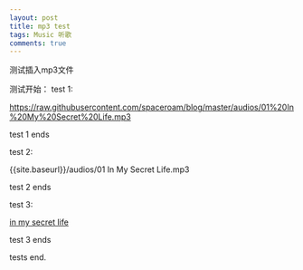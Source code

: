 ```yaml
---
layout: post
title: mp3 test
tags: Music 听歌
comments: true
---
```


测试插入mp3文件

测试开始：
test 1:

https://raw.githubusercontent.com/spaceroam/blog/master/audios/01%20In%20My%20Secret%20Life.mp3

test 1 ends

test 2:

{{site.baseurl}}/audios/01 In My Secret Life.mp3

test 2 ends

test 3:

[in my secret life]({{site.baseurl}}/audios/01%20In%20My%20Secret%20Life.mp3)

test 3 ends

tests end.
